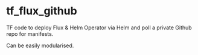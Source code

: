 # tf_flux_github
TF code to deploy Flux &amp; Helm Operator via Helm and poll a private Github repo for manifests.

Can be easily modularised.